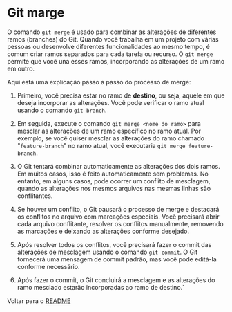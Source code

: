# Git marge

O comando `git merge` é usado para combinar as alterações de diferentes ramos (branches) do Git. Quando você trabalha em um projeto com várias pessoas ou desenvolve diferentes funcionalidades ao mesmo tempo, é comum criar ramos separados para cada tarefa ou recurso. O `git merge` permite que você una esses ramos, incorporando as alterações de um ramo em outro.

Aqui está uma explicação passo a passo do processo de merge:

1. Primeiro, você precisa estar no ramo de **destino**, ou seja, aquele em que deseja incorporar as alterações. Você pode verificar o ramo atual usando o comando `git branch`.

2. Em seguida, execute o comando `git merge <nome_do_ramo>` para mesclar as alterações de um ramo específico no ramo atual. Por exemplo, se você quiser mesclar as alterações do ramo chamado "`feature-branch`" no ramo atual, você executaria `git merge feature-branch`.

3. O Git tentará combinar automaticamente as alterações dos dois ramos. Em muitos casos, isso é feito automaticamente sem problemas. No entanto, em alguns casos, pode ocorrer um conflito de mesclagem, quando as alterações nos mesmos arquivos nas mesmas linhas são conflitantes.

4. Se houver um conflito, o Git pausará o processo de merge e destacará os conflitos no arquivo com marcações especiais. Você precisará abrir cada arquivo conflitante, resolver os conflitos manualmente, removendo as marcações e deixando as alterações conforme desejado.

5. Após resolver todos os conflitos, você precisará fazer o commit das alterações de mesclagem usando o comando `git commit`. O Git fornecerá uma mensagem de commit padrão, mas você pode editá-la conforme necessário.

6. Após fazer o commit, o Git concluirá a mesclagem e as alterações do ramo mesclado estarão incorporadas ao ramo de destino.`

Voltar para o [README](/README.md)
